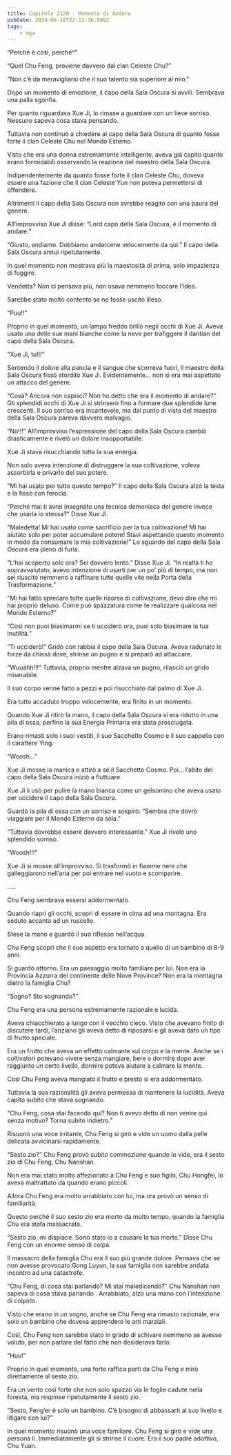 ```yaml
---
title: Capitolo 2120 - Momento di Andare
pubDate: 2024-08-18T22:13:16.590Z
tags:
    - mga
---
```





“Perché è così, perché^”


“Quel Chu Feng, proviene davvero dal clan Celeste Chu?”


“Non c’è da meravigliarsi che il suo talento sia superiore al mio.”


Dopo un momento di emozione, il capo della Sala Oscura si avvilì. Sembrava una palla sgonfia.


Per quanto riguardava Xue Ji, lo rimase a guardare con un lieve sorriso. Nessuno sapeva cosa stava pensando.


Tuttavia non continuò a chiedere al capo della Sala Oscura di quanto fosse forte il clan Celeste Chu nel Mondo Esterno.


Visto che era una donna estremamente intelligente, aveva già capito quanto erano formidabili osservando la reazione del maestro della Sala Oscura.


Indipendentemente da quanto fosse forte il clan Celeste Chu, doveva essere una fazione che il clan Celeste Yun non poteva permettersi di offendere.


Altrimenti il capo della Sala Oscura non avrebbe reagito con una paura del genere.


All’improvviso Xue Ji disse: “Lord capo della Sala Oscura, è il momento di andare.”

“Giusto, andiamo. Dobbiamo andarcene velocemente da qui.” Il capo della Sala Oscura annuì ripetutamente.


In quel momento non mostrava più la maestosità di prima, solo impazienza di fuggire.


Vendetta? Non ci pensava più, non osava nemmeno toccare l’idea.


Sarebbe stato molto contento se ne fosse uscito illeso.


“Puu!!”


Proprio in quel momento, un lampo freddo brillò negli occhi di Xue Ji. Aveva usato una delle sue mani bianche come la neve per trafiggere il dantian del capo della Sala Oscura.

“Xue Ji, tu!!!”


Sentendo il dolore alla pancia e il sangue che scorreva fuori, il maestro della Sala Oscura fissò stordito Xue Ji. Evidentemente… non si era mai aspettato un attacco del genere.

“Cosa? Ancora non capisci? Non ho detto che era il momento di andare?” Gli splendidi occhi di Xue Ji si strinsero fino a formare due splendide lune crescenti. Il suo sorriso era incantevole, ma dal punto di vista del maestro della Sala Oscura pareva davvero malvagio.

“No!!!” All’improvviso l’espressione del capo della Sala Oscura cambiò drasticamente e rivelò un dolore insopportabile.


Xue Ji stava risucchiando tutta la sua energia.


Non solo aveva intenzione di distruggere la sua coltivazione, voleva assorbirla e privarlo del suo potere.


“Mi hai usato per tutto questo tempo?” Il capo della Sala Oscura alzò la testa e la fissò con ferocia.


“Perché mai ti avrei insegnato una tecnica demoniaca del genere invece che usarla io stessa?” Disse Xue Ji.


“Maledetta! Mi hai usato come sacrificio per la tua coltivazione! Mi hai aiutato solo per poter accumulare potere! Stavi aspettando questo momento in modo da consumare la mia coltivazione!” Lo sguardo del capo della Sala Oscura era pieno di furia.

“L’hai scoperto solo ora? Sei davvero lento.” Disse Xue Ji. “In realtà ti ho sopravvalutato, avevo intenzione di usarti per un po’ più di tempo, ma non sei riuscito nemmeno a raffinare tutte quelle vite nella Porta della Trasformazione.”

“Mi hai fatto sprecare tutte quelle risorse di coltivazione, devo dire che mi hai proprio deluso. Come può spazzatura come te realizzare qualcosa nel Mondo Esterno?”

“Così non puoi biasimarmi se ti ucciderò ora, puoi solo biasimare la tua inutilità.”


“Ti ucciderò!” Gridò con rabbia il capo della Sala Oscura. Aveva radunato le forze da chissà dove, strinse un pugno e si preparò ad attaccare.

“Wuuahh!!!” Tuttavia, proprio mentre alzava un pugno, rilasciò un grido miserabile.


Il suo corpo venne fatto a pezzi e poi risucchiato dal palmo di Xue Ji.


Era tutto accaduto troppo velocemente, era finito in un momento.


Quando Xue Ji ritirò la mano, il capo della Sala Oscura si era ridotto in una pila di ossa, perfino la sua Energia Primaria era stata prosciugata.


Erano rimasti solo i suoi vestiti, il suo Sacchetto Cosmo e il suo cappello con il carattere Ying.


“Woosh…”


Xue Ji mosse la manica e attirò a sé il Sacchetto Cosmo. Poi… l’abito del capo della Sala Oscura iniziò a fluttuare.


Xue Ji li usò per pulire la mano bianca come un gelsomino che aveva usato per uccidere il capo della Sala Oscura.


Guardò la pila di ossa con un sorriso e sospirò: “Sembra che dovrò viaggiare per il Mondo Esterno da sola.”

“Tuttavia dovrebbe essere davvero interessante.” Xue Ji rivelò uno splendido sorriso.


“Woosh!!!”


Xue Ji si mosse all’improvviso. Si trasformò in fiamme nere che galleggiarono nell’aria per poi entrare nel vuoto e scomparire.


…..


Chu Feng sembrava essersi addormentato.


Quando riaprì gli occhi, scoprì di essere in cima ad una montagna. Era seduto accanto ad un ruscello.

Stese la mano e guardò il suo riflesso nell’acqua.


Chu Feng scoprì che il suo aspetto era tornato a quello di un bambino di 8-9 anni.


Si guardò attorno. Era un paesaggio molto familiare per lui. Non era la Provincia Azzurra del continente delle Nove Province? Non era la montagna dietro la famiglia Chu?


“Sogno? Sto sognando?”


Chu Feng era una persona estremamente razionale e lucida.


Aveva chiacchierato a lungo con il vecchio cieco. Visto che avevano finito di discutere tardi, l’anziano gli aveva detto di riposarsi e gli aveva dato un tipo di frutto speciale.


Era un frutto che aveva un effetto calmante sul corpo e la mente. Anche se i coltivatori potevano vivere senza mangiare, bere o dormire dopo aver raggiunto un certo livello, dormire poteva aiutare a calmare la mente.


Così Chu Feng aveva mangiato il frutto e presto si era addormentato.


Tuttavia la sua razionalità gli aveva permesso di mantenere la lucidità. Aveva capito subito che stava sognando.


“Chu Feng, cosa stai facendo qui? Non ti avevo detto di non venire qui senza motivo? Torna subito indietro.”


Risuonò una voce irritante, Chu Feng si girò e vide un uomo dalla pelle delicata avvicinarsi rapidamente.


“Sesto zio?” Chu Feng provò subito commozione quando lo vide, era il sesto zio di Chu Feng, Chu Nanshan.


Non era mai stato molto affezionato a Chu Feng e suo figlio, Chu Hongfei, lo aveva maltrattato da quando erano piccoli.


Allora Chu Feng era molto arrabbiato con lui, ma ora provò un senso di familiarità.


Questo perché il suo sesto zio era morto da molto tempo, quando la famiglia Chu era stata massacrata.


“Sesto zio, mi dispiace. Sono stato io a causare la tua morte.” Disse Chu Feng con un enorme senso di colpa.


Il massacro della famiglia Chu era il suo più grande dolore. Pensava che se non avesse provocato Gong Luyun, la sua famiglia non sarebbe andata incontro ad una catastrofe.


“Chu Feng, di cosa stai parlando? Mi stai maledicendo?” Chu Nanshan non sapeva di cosa stava parlando . Arrabbiato, alzò una mano con l’intenzione di colpirlo.


Visto che erano in un sogno, anche se Chu Feng era rimasto razionale, era solo un bambino che doveva apprendere le arti marziali.


Così, Chu Feng non sarebbe stato in grado di schivare nemmeno se avesse voluto, per non parlare del fatto che non desiderava farlo.


“Huu!”


Proprio in quel momento, una forte raffica partì da Chu Feng e mirò direttamente al sesto zio.


Era un vento così forte che non solo spazzò via le foglie cadute nella foresta, ma respinse ripetutamente il sesto zio.


“Sesto, Feng’er è solo un bambino. C’è bisogno di abbassarti al suo livello e litigare con lui?”


In quel momento risuonò una voce familiare. Chu Feng si girò e vide una persona lì. Immediatamente gli si strinse il cuore. Era il suo padre adottivo, Chu Yuan.

